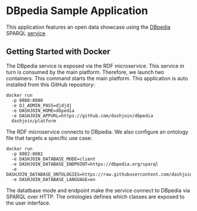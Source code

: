 # DBpedia Sample Application

This application features an open data showcase using the [DBpedia](https://www.dbpedia.org/) SPARQL [service](https://dbpedia.org/sparql).

## Getting Started with Docker

The DBpedia service is exposed via the RDF microservice. This service in turn is consumed by the main platform. Therefore, we launch two containers.
This command starts the main platform. This application is auto installed from this GitHub repository:

```
docker run 
  -p 8080:8080 
  -e DJ_ADMIN_PASS=djdjdj 
  -e DASHJOIN_HOME=dbpedia 
  -e DASHJOIN_APPURL=https://github.com/dashjoin/dbpedia 
  dashjoin/platform
```

The RDF microservice connects to DBpedia. We also configure an ontology file that targets a specific use case:

```
docker run 
  -p 8082:8082 
  -e DASHJOIN_DATABASE_MODE=client 
  -e DASHJOIN_DATABASE_ENDPOINT=https://dbpedia.org/sparql 
  -e DASHJOIN_DATABASE_ONTOLOGIES=https://raw.githubusercontent.com/dashjoin/dbpedia/main/dbpedia.n3
  -e DASHJOIN_DATABASE_LANGUAGE=en
```

The datatbase mode and endpoint make the service connect to DBpedia via SPARQL over HTTP.
The ontologies defines which classes are exposed to the user interface.
